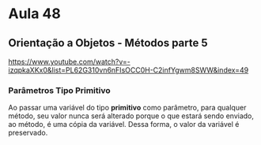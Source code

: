 # Aula 48

## Orientação a Objetos - Métodos parte 5

https://www.youtube.com/watch?v=-izqpkaXKx0&list=PL62G310vn6nFIsOCC0H-C2infYgwm8SWW&index=49

### Parâmetros Tipo Primitivo

Ao passar uma variável do tipo **primitivo** como parâmetro, para qualquer método, seu valor nunca será alterado porque o que estará sendo enviado, ao método, é uma cópia da variável. Dessa forma, o valor da variável é preservado.

